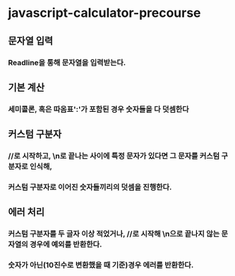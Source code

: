# javascript-calculator-precourse

## 문자열 입력
### Readline을 통해 문자열을 입력받는다.

## 기본 계산
### 세미콜론, 혹은 따옴표':'가 포함된 경우 숫자들을 다 덧셈한다

## 커스텀 구분자
### //로 시작하고, \n로 끝나는 사이에 특정 문자가 있다면 그 문자를 커스텀 구분자로 인식해,
### 커스텀 구분자로 이어진 숫자들끼리의 덧셈을 진행한다.

## 에러 처리
### 커스텀 구분자를 두 글자 이상 적었거나, //로 시작해 \n으로 끝나지 않는 문자열의 경우에 예외를 반환한다.
### 숫자가 아닌(10진수로 변환했을 때 기준)경우 에러를 반환한다.
